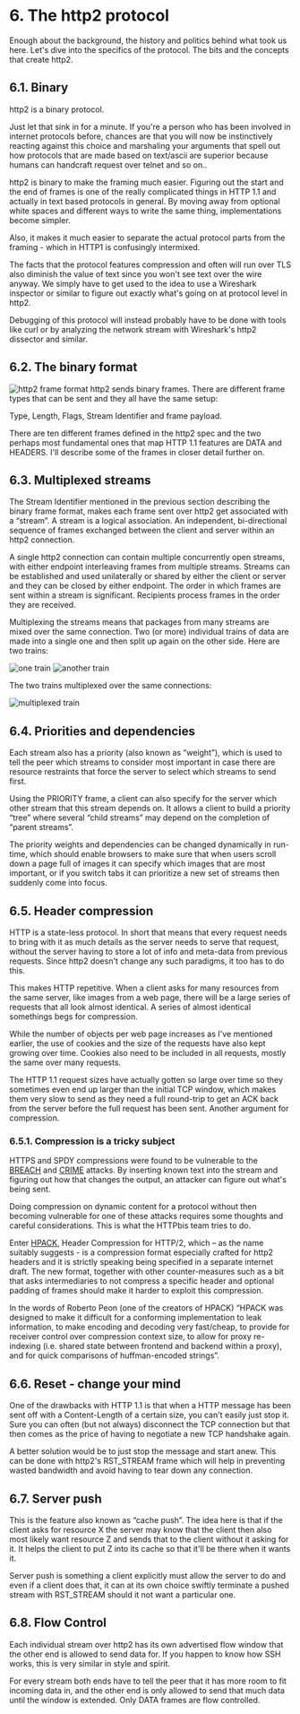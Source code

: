 # 6. The http2 protocol

Enough about the background, the history and politics behind what took us here. Let's dive into the specifics of the protocol. The bits and the concepts that create http2.

## 6.1. Binary

http2 is a binary protocol.

Just let that sink in for a minute. If you're a person who has been involved in internet protocols before, chances are that you will now be instinctively reacting against this choice and marshaling your arguments that spell out how protocols that are made based on text/ascii are superior because humans can handcraft request over telnet and so on..

http2 is binary to make the framing much easier. Figuring out the start and the end of frames is one of the really complicated things in HTTP 1.1 and actually in text based protocols in general. By moving away from optional white spaces and different ways to write the same thing, implementations become simpler.

Also, it makes it much easier to separate the actual protocol parts from the framing - which in HTTP1 is confusingly intermixed.

The facts that the protocol features compression and often will run over TLS also diminish the value of text since you won't see text over the wire anyway. We simply have to get used to the idea to use a Wireshark inspector or similar to figure out exactly what's going on at protocol level in http2.

Debugging of this protocol will instead probably have to be done with tools like curl or by analyzing the network stream with Wireshark's http2 dissector and similar.

## 6.2. The binary format

![http2 frame format](https://raw.githubusercontent.com/bagder/http2-explained/master/images/frame-layout.png)
http2 sends binary frames. There are different frame types that can be sent and they all have the same setup:

Type, Length, Flags, Stream Identifier and frame payload.

There are ten different frames defined in the http2 spec and the two perhaps most fundamental ones that map HTTP 1.1 features are DATA and HEADERS. I'll describe some of the frames in closer detail further on.

## 6.3. Multiplexed streams

The Stream Identifier mentioned in the previous section describing the binary frame format, makes each frame sent over http2 get associated with a “stream”. A stream is a logical association. An independent, bi-directional sequence of frames exchanged between the client and server within an http2 connection.

A single http2 connection can contain multiple concurrently open streams, with either endpoint interleaving frames from multiple streams. Streams can be established and used unilaterally or shared by either the client or server and they can be closed by either endpoint. The order in which frames are sent within a stream is significant. Recipients process frames in the order they are received. 

Multiplexing the streams means that packages from many streams are mixed over the same connection. Two (or more) individual trains of data are made into a single one and then split up again on the other side. Here are two trains:

![one train](../images/train-justin.jpg)
![another train](../images/train-ikea.jpg)

The two trains multiplexed over the same connections:

![multiplexed train](../images/train-multiplexed.jpg)

## 6.4. Priorities and dependencies

Each stream also has a priority (also known as “weight”), which is used to tell the peer which streams to consider most important in case there are resource restraints that force the server to select which streams to send first.

Using the PRIORITY frame, a client can also specify for the server which other stream that this stream depends on. It allows a client to build a priority “tree” where several “child streams” may depend on the completion of “parent streams”.

The priority weights and dependencies can be changed dynamically in run-time, which should enable browsers to make sure that when users scroll down a page full of images it can specify which images that are most important, or if you switch tabs it can prioritize a new set of streams then suddenly come into focus.

## 6.5. Header compression

HTTP is a state-less protocol. In short that means that every request needs to bring with it as much details as the server needs to serve that request, without the server having to store a lot of info and meta-data from previous requests. Since http2 doesn't change any such paradigms, it too has to do this.

This makes HTTP repetitive. When a client asks for many resources from the same server, like images from a web page, there will be a large series of requests that all look almost identical. A series of almost identical somethings begs for compression.

While the number of objects per web page increases as I've mentioned earlier, the use of cookies and the size of the requests have also kept growing over time. Cookies also need to be included in all requests, mostly the same over many requests.

The HTTP 1.1 request sizes have actually gotten so large over time so they sometimes even end up larger than the initial TCP window, which makes them very slow to send as they need a full round-trip to get an ACK back from the server before the full request has been sent. Another argument for compression.

### 6.5.1. Compression is a tricky subject

HTTPS and SPDY compressions were found to be vulnerable to the [BREACH](http://en.wikipedia.org/wiki/BREACH_%28security_exploit%29) and [CRIME](http://en.wikipedia.org/wiki/CRIME) attacks. By inserting known text into the stream and figuring out how that changes the output, an attacker can figure out what's being sent.

Doing compression on dynamic content for a protocol without  then becoming vulnerable for one of these attacks requires some thoughts and careful considerations. This is what the HTTPbis team tries to do.

Enter [HPACK](http://www.rfc-editor.org/rfc/rfc7541.txt), Header Compression for HTTP/2, which – as the name suitably suggests - is a compression format especially crafted for http2 headers and it is strictly speaking being specified in a separate internet draft. The new format, together with other counter-measures such as a bit that asks intermediaries to not compress a specific header and optional padding of frames should make it harder to exploit this compression.

In the words of Roberto Peon (one of the creators of HPACK) “HPACK was designed to make it difficult for a conforming implementation to leak information, to make encoding and decoding very fast/cheap, to provide for receiver control over compression context size, to allow for proxy re-indexing (i.e. shared state between frontend and backend within a proxy), and for quick comparisons of huffman-encoded strings”.

## 6.6. Reset - change your mind

One of the drawbacks with HTTP 1.1 is that when a HTTP message has been sent off with a Content-Length of a certain size, you can't easily just stop it. Sure you can often (but not always) disconnect the TCP connection but that then comes as the price of having to negotiate a new TCP handshake again.

A better solution would be to just stop the message and start anew. This can be done with http2's RST_STREAM frame which will help in preventing wasted bandwidth and avoid having to tear down any connection.

## 6.7. Server push

This is the feature also known as “cache push”. The idea here is that if the client asks for resource X the server may know that the client then also most likely want resource Z and sends that to the client without it asking for it. It helps the client to put Z into its cache so that it'll be there when it wants it.

Server push is something a client explicitly must allow the server to do and even if a client does that, it can at its own choice swiftly terminate a pushed stream with RST_STREAM should it not want a particular one.

## 6.8. Flow Control

Each individual stream over http2 has its own advertised flow window that the other end is allowed to send data for. If you happen to know how SSH works, this is very similar in style and spirit.

For every stream both ends have to tell the peer that it has more room to fit incoming data in, and the other end is only allowed to send that much data until the window is extended. Only DATA frames are flow controlled.

